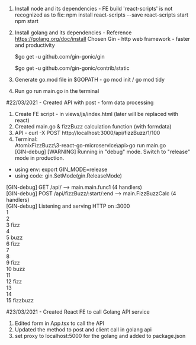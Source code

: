 1. Install node and its dependencies  - FE build
'react-scripts' is not recognized as
to fix: npm install react-scripts --save
react-scripts start
npm start

2. Install golang and its dependencies - Reference https://golang.org/doc/install
    Chosen Gin - http web framework - faster and productivity

    $go get -u github.com/gin-gonic/gin  

    $go get -u github.com/gin-gonic/contrib/static  

3. Generate go.mod file in $GOPATH - go mod init / go mod tidy  

4. Run go run main.go in the terminal  

#22/03/2021 - Created API with post - form data processing  
1. Create FE script - in views/js/index.html (later will be replaced with react)  
2. Created main.go & fizzBuzz calculation function (with formdata)  
3. API - curl -X POST http://localhost:3000/api/fizzBuzz/1/100  
4. Terminal:  
AtomixFizzBuzz\3-react-go-microservice\api>go run main.go  
[GIN-debug] [WARNING] Running in "debug" mode. Switch to "release" mode in production.  
 - using env:   export GIN_MODE=release  
 - using code:  gin.SetMode(gin.ReleaseMode)  

[GIN-debug] GET    /api/                     --> main.main.func1 (4 handlers)  
[GIN-debug] POST   /api/fizzBuzz/:start/:end --> main.FizzBuzzCalc (4 handlers)  
[GIN-debug] Listening and serving HTTP on :3000  
1  
2  
3 fizz  
4  
5 buzz  
6 fizz  
7  
8  
9 fizz  
10 buzz  
11  
12 fizz  
13   
14  
15 fizzbuzz  

#23/03/2021 - Created React FE to call Golang API service  
1. Edited form in App.tsx to call the API  
2. Updated the method to post and client call in golang api
3. set proxy to localhost:5000 for the golang and added to package.json
